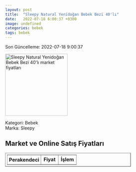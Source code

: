 ```yaml
---
layout: post
title:  "Sleepy Natural Yenidoğan Bebek Bezi 40'lı"
date:   2022-07-18 6:00:37 +0300
image: undefined
categories: bebek
tags: bebek
---
```


Son Güncelleme: 2022-07-18 9:00:37

<img src="undefined" width="200" alt="Sleepy Natural Yenidoğan Bebek Bezi 40'lı market fiyatları" />

Kategori: Bebek
<br />
Marka: Sleepy

<h2>Market ve Online Satış Fiyatları</h2>

<table border="1" style="padding: 5px;width:80%;">
  <tr>
    <td style="padding: 5px;"><strong>Perakendeci</strong></td>
    <td><strong>Fiyat</strong></td>
    <td><strong>İşlem</strong></td>
  </tr>
  
</table>
